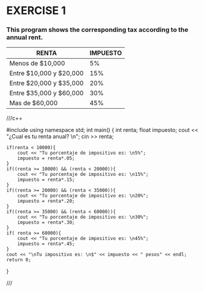 # EXERCISE 1

### This program shows the corresponding tax according to the annual rent.

| RENTA | IMPUESTO |
|-------|----------|
|Menos de $10,000| 5% |
|Entre $10,000 y $20,000| 15% |
|Entre $20,000 y $35,000| 20% |
|Entre $35,000 y $60,000| 30% |
|Mas de $60,000| 45% |

///c++

#include <iostream>
using namespace std;
int main() {
    int renta;
    float impuesto;
    cout << "¿Cual es tu renta anual? \n";
    cin >> renta;
   
    if(renta < 10000){
        cout << "Tu porcentaje de impositivo es: \n5%";
        impuesto = renta*.05;
    }
    if((renta >= 10000) && (renta < 20000)){
        cout << "Tu porcentaje de impositivo es: \n15%";
        impuesto = renta*.15;
    }
    if((renta >= 20000) && (renta < 35000)){
        cout << "Tu porcentaje de impositivo es: \n20%";
        impuesto = renta*.20;
    }
    if((renta >= 35000) && (renta < 60000)){
        cout << "Tu porcentaje de impositivo es: \n30%";
        impuesto = renta*.30;
    }
    if( renta >= 60000){
        cout << "Tu porcentaje de impositivo es: \n45%";
        impuesto = renta*.45;
    }
    cout << "\nTu impositivo es: \n$" << impuesto << " pesos" << endl;
    return 0;
}
    
///


